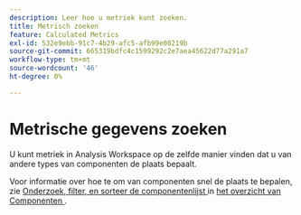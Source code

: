 ```yaml
---
description: Leer hoe u metriek kunt zoeken.
title: Metrisch zoeken
feature: Calculated Metrics
exl-id: 532e9ebb-91c7-4b29-afc5-afb99e00219b
source-git-commit: 665319bdfc4c1599292c2e7aea45622d77a291a7
workflow-type: tm+mt
source-wordcount: '46'
ht-degree: 0%

---
```


# Metrische gegevens zoeken

U kunt metriek in Analysis Workspace op de zelfde manier vinden dat u van andere types van componenten de plaats bepaalt.

Voor informatie over hoe te om van componenten snel de plaats te bepalen, zie [ Onderzoek, filter, en sorteer de componentenlijst ](/help/analyze/analysis-workspace/components/analysis-workspace-components.md#search-filter-and-sort-the-component-list) in [ het overzicht van Componenten ](/help/analyze/analysis-workspace/components/analysis-workspace-components.md).
